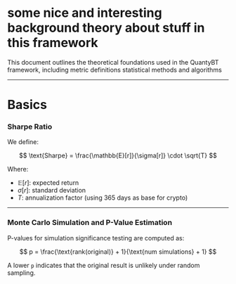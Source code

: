 # some nice and interesting background theory about stuff in this framework

This document outlines the theoretical foundations used in the QuantyBT framework, including metric definitions statistical methods and algorithms

---

# Basics
### Sharpe Ratio

We define:

$$
\text{Sharpe} = \frac{\mathbb{E}[r]}{\sigma[r]} \cdot \sqrt{T}
$$

Where:

- $\mathbb{E}[r]$: expected return  
- $\sigma[r]$: standard deviation  
- $T$: annualization factor (using 365 days as base for crypto)

---

### Monte Carlo Simulation and P-Value Estimation

P-values for simulation significance testing are computed as:

$$
p = \frac{\text{rank(original)} + 1}{\text{num simulations} + 1}
$$

A lower `p` indicates that the original result is unlikely under random sampling.
